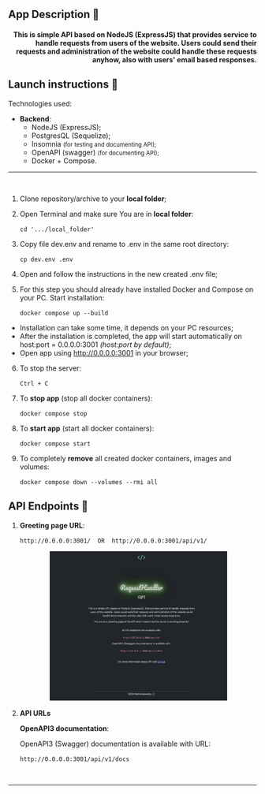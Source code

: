 ## App Description &#128196;

#### <div style="text-align: end;">This is simple API based on NodeJS (ExpressJS) that provides service to handle requests from users of the website. Users could send their requests and administration of the website could handle these requests anyhow, also with users' email based responses.</div>

## Launch instructions &#128196;

Technologies used:

- **Backend**:
  - NodeJS (ExpressJS);
  - PostgresQL (Sequelize);
  - Insomnia <span style="font-size: smaller">(for testing and documenting API);</span>
  - OpenAPI (swagger) <span style="font-size: smaller">(for documenting API);</span>
  - Docker + Compose.

---
<br>

1. Clone repository/archive to your **local folder**;
2. Open Terminal and make sure You are in **local folder**:

    ```
    cd '.../local_folder'
    ```

3. Copy file dev.env and rename to .env in the same root directory:

    ```
    cp dev.env .env
    ```

4. Open and follow the instructions in the new created .env file;

5. For this step you should already have installed Docker and Compose on your PC. Start installation:

    ```
    docker compose up --build
    ```

- Installation can take some time, it depends on your PC resources;
- After the installation is completed, the app will start automatically on host:port = 0.0.0.0:3001 *(host:port by default)*;
- Open app using <http://0.0.0.0:3001> in your browser;

6. To stop the server:

    ```
    Ctrl + C
    ```

7. To **stop app** (stop all docker containers):

    ```
    docker compose stop
    ```

8. To **start app** (start all docker containers):

    ```
    docker compose start
    ```

9. To completely **remove** all created docker containers, images and volumes:

   ```
   docker compose down --volumes --rmi all
   ```

## API Endpoints &#128196;

1. **Greeting page URL**:

    ```
    http://0.0.0.0:3001/  OR  http://0.0.0.0:3001/api/v1/
    ```

    <div align="center">
    <img src="./screenshots/ScrShot_1.png" width="75%" height="75%" alt='Greeting page of the API.'>
    </div>

2. **API URLs**

    **OpenAPI3 documentation**:

    OpenAPI3 (Swagger) documentation is available with URL:

    ```
    http://0.0.0.0:3001/api/v1/docs
    ```

<br>

---

